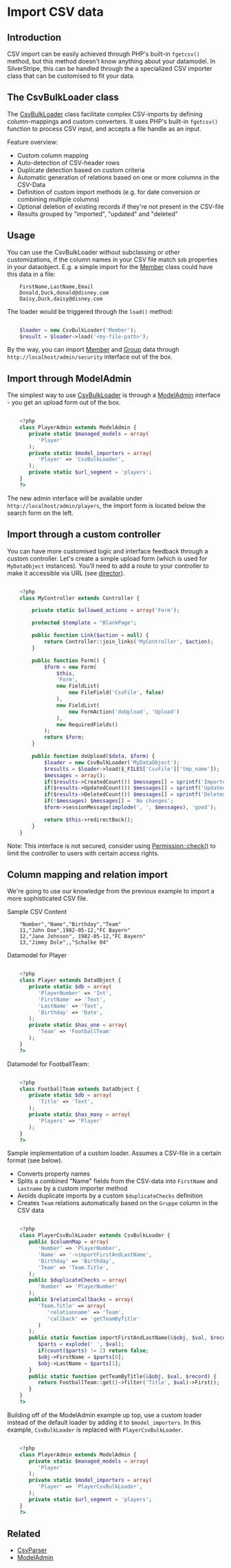 # Import CSV data

## Introduction

CSV import can be easily achieved through PHP's built-in `fgetcsv()` method,
but this method doesn't know anything about your datamodel. In SilverStripe,
this can be handled through the a specialized CSV importer class that can
be customised to fit your data.

## The CsvBulkLoader class

The [CsvBulkLoader](api:SilverStripe\Dev\CsvBulkLoader) class facilitate complex CSV-imports by defining column-mappings and custom converters.
It uses PHP's built-in `fgetcsv()` function to process CSV input, and accepts a file handle as an input.

Feature overview:

*  Custom column mapping
*  Auto-detection of CSV-header rows
*  Duplicate detection based on custom criteria
*  Automatic generation of relations based on one or more columns in the CSV-Data
*  Definition of custom import methods (e.g. for date conversion or combining multiple columns)
*  Optional deletion of existing records if they're not present in the CSV-file
*  Results grouped by "imported", "updated" and "deleted"

## Usage

You can use the CsvBulkLoader without subclassing or other customizations, if the column names
in your CSV file match `$db` properties in your dataobject. E.g. a simple import for the
[Member](api:SilverStripe\Security\Member) class could have this data in a file:
```
	FirstName,LastName,Email
	Donald,Duck,donald@disney.com
	Daisy,Duck,daisy@disney.com
```
The loader would be triggered through the `load()` method:


```php

	$loader = new CsvBulkLoader('Member');
	$result = $loader->load('<my-file-path>');
```

By the way, you can import [Member](api:SilverStripe\Security\Member) and [Group](api:SilverStripe\Security\Group) data through `http://localhost/admin/security`
interface out of the box.

## Import through ModelAdmin

The simplest way to use [CsvBulkLoader](api:SilverStripe\Dev\CsvBulkLoader) is through a [ModelAdmin](api:SilverStripe\Admin\ModelAdmin) interface - you get an upload form out of the box.


```php

	<?php
	class PlayerAdmin extends ModelAdmin {
	   private static $managed_models = array(
	      'Player'
	   );
	   private static $model_importers = array(
	      'Player' => 'CsvBulkLoader',
	   );
	   private static $url_segment = 'players';
	}
	?>
```

The new admin interface will be available under `http://localhost/admin/players`, the import form is located
below the search form on the left.

## Import through a custom controller

You can have more customised logic and interface feedback through a custom controller. 
Let's create a simple upload form (which is used for `MyDataObject` instances). 
You'll need to add a route to your controller to make it accessible via URL 
(see [director](/reference/director)).


```php

	<?php
	class MyController extends Controller {

		private static $allowed_actions = array('Form');

		protected $template = "BlankPage";

		public function Link($action = null) {
			return Controller::join_links('MyController', $action);
		}

		public function Form() {
			$form = new Form(
				$this,
				'Form',
				new FieldList(
					new FileField('CsvFile', false)
				),
				new FieldList(
					new FormAction('doUpload', 'Upload')
				),
				new RequiredFields()
			);
			return $form;
		}

		public function doUpload($data, $form) {
			$loader = new CsvBulkLoader('MyDataObject');
			$results = $loader->load($_FILES['CsvFile']['tmp_name']);
			$messages = array();
			if($results->CreatedCount()) $messages[] = sprintf('Imported %d items', $results->CreatedCount());
			if($results->UpdatedCount()) $messages[] = sprintf('Updated %d items', $results->UpdatedCount());
			if($results->DeletedCount()) $messages[] = sprintf('Deleted %d items', $results->DeletedCount());
			if(!$messages) $messages[] = 'No changes';
			$form->sessionMessage(implode(', ', $messages), 'good');

			return $this->redirectBack();
		}
	}
```

Note: This interface is not secured, consider using [Permission::check()](api:SilverStripe\Security\Permission::check()) to limit the controller to users
with certain access rights.

## Column mapping and relation import

We're going to use our knowledge from the previous example to import a more sophisticated CSV file.

Sample CSV Content
```
	"Number","Name","Birthday","Team"
	11,"John Doe",1982-05-12,"FC Bayern"
	12,"Jane Johnson", 1982-05-12,"FC Bayern"
	13,"Jimmy Dole",,"Schalke 04"
```

Datamodel for Player


```php

	<?php
	class Player extends DataObject {
	   private static $db = array(
	      'PlayerNumber' => 'Int',
	      'FirstName' => 'Text',
	      'LastName' => 'Text',
	      'Birthday' => 'Date',
	   );
	   private static $has_one = array(
	      'Team' => 'FootballTeam'
	   );
	}
	?>
```

Datamodel for FootballTeam:


```php

	<?php
	class FootballTeam extends DataObject {
	   private static $db = array(
	      'Title' => 'Text',
	   );
	   private static $has_many = array(
	      'Players' => 'Player'
	   );
	}
	?>
```

Sample implementation of a custom loader. Assumes a CSV-file in a certain format (see below).

*  Converts property names
*  Splits a combined "Name" fields from the CSV-data into `FirstName` and `Lastname` by a custom importer method
*  Avoids duplicate imports by a custom `$duplicateChecks` definition
*  Creates `Team` relations automatically based on the `Gruppe` column in the CSV data
```php

	<?php
	class PlayerCsvBulkLoader extends CsvBulkLoader {
	   public $columnMap = array(
	      'Number' => 'PlayerNumber', 
	      'Name' => '->importFirstAndLastName', 
	      'Birthday' => 'Birthday', 
	      'Team' => 'Team.Title', 
	   );
	   public $duplicateChecks = array(
	      'Number' => 'PlayerNumber'
	   );
	   public $relationCallbacks = array(
	      'Team.Title' => array(
	         'relationname' => 'Team',
	         'callback' => 'getTeamByTitle'
	      )
	   );
	   public static function importFirstAndLastName(&$obj, $val, $record) {
	      $parts = explode(' ', $val);
	      if(count($parts) != 2) return false;
	      $obj->FirstName = $parts[0];
	      $obj->LastName = $parts[1];
	   }
	   public static function getTeamByTitle(&$obj, $val, $record) {
	      return FootballTeam::get()->filter('Title', $val)->First();
	   }
	}
	?>
```

Building off of the ModelAdmin example up top, use a custom loader instead of the default loader by adding it to `$model_importers`. In this example, `CsvBulkLoader` is replaced with `PlayerCsvBulkLoader`.


```php

	<?php
	class PlayerAdmin extends ModelAdmin {
	   private static $managed_models = array(
		  'Player'
	   );
	   private static $model_importers = array(
		  'Player' => 'PlayerCsvBulkLoader',
	   );
	   private static $url_segment = 'players';
	}
	?>
```

## Related

*  [CsvParser](api:SilverStripe\Dev\CsvParser)
*  [ModelAdmin](api:SilverStripe\Admin\ModelAdmin)
